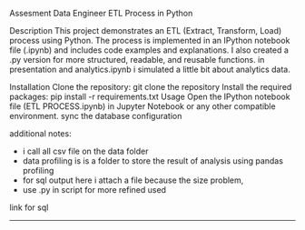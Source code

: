 Assesment Data Engineer 
ETL Process in Python

Description
This project demonstrates an ETL (Extract, Transform, Load) process using Python. The process is implemented in an IPython notebook file (.ipynb) and includes code examples and explanations. I also created a .py version for more structured, readable, and reusable functions. in presentation and analytics.ipynb i simulated a little bit about analytics data.

Installation
Clone the repository: git clone the repository
Install the required packages: pip install -r requirements.txt
Usage
Open the IPython notebook file (ETL PROCESS.ipynb) in Jupyter Notebook or any other compatible environment.
sync the database configuration

additional notes: 
- i call  all csv file on the data folder
- data profiling is is a folder to store the result of analysis using pandas profiling 
- for sql output here i attach a file because the size problem,
- use .py in script for more refined used


link for sql

-----
